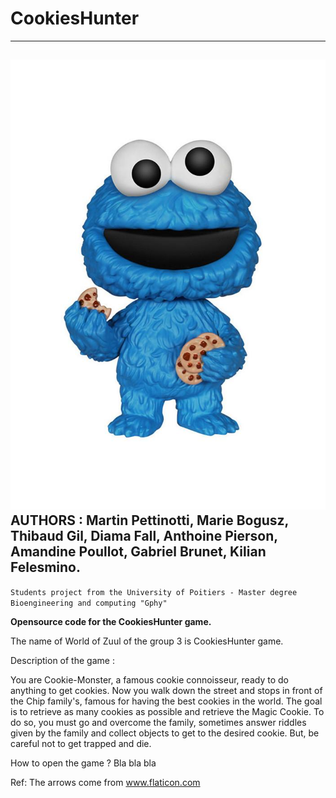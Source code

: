 # CookiesHunter
------------------------
![Cookie monster, the mascot](images/CookiesHunter_log.jpeg)
AUTHORS : Martin Pettinotti, Marie Bogusz, Thibaud Gil, Diama Fall, Anthoine Pierson, Amandine Poullot, Gabriel Brunet, Kilian Felesmino.
------------------------
`Students project from the University of Poitiers - Master degree Bioengineering and computing "Gphy"`

**Opensource code for the CookiesHunter game.**

The name of World of Zuul of the group 3 is CookiesHunter game.

Description of the game :

  You are Cookie-Monster, a famous cookie connoisseur, ready to do anything to get cookies. 
  Now you walk down the street and stops in front of the Chip family's, famous for having the best cookies in the world.
  The goal is to retrieve as many cookies as possible and retrieve the Magic Cookie.
  To do so, you must go and overcome the family, sometimes answer riddles given by the family and collect objects to get to   the desired cookie.
  But, be careful not to get trapped and die.

How to open the game ?
  Bla bla bla

Ref:
The arrows come from www.flaticon.com
